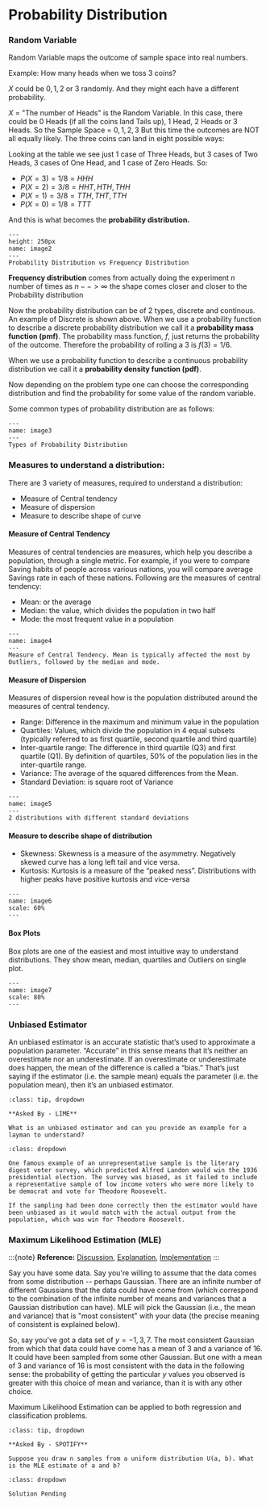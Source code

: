 # Probability Distribution

### Random Variable

Random Variable maps the outcome of sample space into real numbers.

Example: How many heads when we toss 3 coins?

$X$ could be $0, 1, 2$ or $3$ randomly.
And they might each have a different probability.

$X$ = "The number of Heads" is the Random Variable.
In this case, there could be 0 Heads (if all the coins land Tails up), 1 Head, 2 Heads or 3 Heads.
So the Sample Space = ${0, 1, 2, 3}$
But this time the outcomes are NOT all equally likely. 
The three coins can land in eight possible ways:

Looking at the table we see just 1 case of Three Heads, but 3 cases of Two Heads, 3 cases of One Head, and 1 case of Zero Heads. So:
- $P(X = 3) = 1/8 = {HHH}$
- $P(X = 2) = 3/8 = {HHT,HTH,THH}$
- $P(X = 1) = 3/8 = {TTH,THT,TTH}$
- $P(X = 0) = 1/8 = {TTT}$

And this is what becomes the **probability distribution.**

```{figure} ../Statistics/images/image2.PNG
---
height: 250px
name: image2
---
Probability Distribution vs Frequency Distribution
```

**Frequency distribution** comes from actually doing the experiment $n$ number of times as $n --> \infty$ the shape comes closer and closer to the Probability distribution

Now the probability distribution can be of 2 types, discrete and continous. An example of Discrete is shown above. When we use a probability function to describe a discrete probability distribution we call it a **probability mass function (pmf)**. The probability mass function, $f$, just returns the probability of the outcome. Therefore the probability of rolling a $3$ is $f(3) = 1/6$.

When we use a probability function to describe a continuous probability distribution we call it a **probability density function (pdf)**.

Now depending on the problem type one can choose the corresponding distribution and find the probability for some value of the random variable.

Some common types of probability distribution are as follows:

```{figure} ../Statistics/images/image3.PNG
---
name: image3
---
Types of Probability Distribution
```

### Measures to understand a distribution:

There are 3 variety of measures, required to understand a distribution:
- Measure of Central tendency
- Measure of dispersion
- Measure to describe shape of curve

#### Measure of Central Tendency

Measures of central tendencies are measures, which help you describe a population, through a single metric. For example, if you were to compare Saving habits of people across various nations, you will compare average Savings rate in each of these nations.
Following are the measures of central tendency:
- Mean: or the average
- Median: the value, which divides the population in two half
- Mode: the most frequent value in a population

```{figure} ../Statistics/images/image4.PNG
---
name: image4
---
Measure of Central Tendency. Mean is typically affected the most by Outliers, followed by the median and mode.
```

#### Measure of Dispersion

Measures of dispersion reveal how is the population distributed around the measures of central tendency.
- Range: Difference in the maximum and minimum value in the population
- Quartiles: Values, which divide the population in 4 equal subsets (typically referred to as first quartile, second quartile and third quartile)
- Inter-quartile range: The difference in third quartile (Q3) and first quartile (Q1). By definition of quartiles, 50% of the population lies in the inter-quartile range.
- Variance: The average of the squared differences from the Mean.
- Standard Deviation: is square root of Variance

```{figure} ../Statistics/images/image5.PNG
---
name: image5
---
2 distributions with different standard deviations
```

#### Measure to describe shape of distribution

- Skewness: Skewness is a measure of the asymmetry. Negatively skewed curve has a long left tail and vice versa.
- Kurtosis: Kurtosis is a measure of the “peaked ness”. Distributions with higher peaks have positive kurtosis and vice-versa

```{figure} ../Statistics/images/image6.PNG
---
name: image6
scale: 60%
---
```

#### Box Plots

Box plots are one of the easiest and most intuitive way to understand distributions. They show mean, median, quartiles and Outliers on single plot.
```{figure} ../Statistics/images/image7.PNG
---
name: image7
scale: 80%
---
```




### Unbiased Estimator

An unbiased estimator is an accurate statistic that’s used to approximate a population parameter. “Accurate” in this sense means that it’s neither an overestimate nor an underestimate. If an overestimate or underestimate does happen, the mean of the difference is called a “bias.” That’s just saying if the estimator (i.e. the sample mean) equals the parameter (i.e. the population mean), then it’s an unbiased estimator.

```{admonition} Problem:
:class: tip, dropdown

**Asked By - LIME**

What is an unbiased estimator and can you provide an example for a layman to understand?

```

```{admonition} Solution:
:class: dropdown

One famous example of an unrepresentative sample is the literary digest voter survey, which predicted Alfred Landon would win the 1936 presidential election. The survey was biased, as it failed to include a representative sample of low income voters who were more likely to be democrat and vote for Theodore Roosevelt.

If the sampling had been done correctly then the estimator would have been unbiased as it would match with the actual output from the population, which was win for Theodore Roosevelt.
```


### Maximum Likelihood Estimation (MLE)


:::{note}
**Reference:** [Discussion](https://stats.stackexchange.com/questions/112451/maximum-likelihood-estimation-mle-in-layman-terms), [Explanation](https://www.kdnuggets.com/2019/11/probability-learning-maximum-likelihood.html), [Implementation](https://analyticsindiamag.com/maximum-likelihood-estimation-python-guide/)
:::

Say you have some data. Say you're willing to assume that the data comes from some distribution -- perhaps Gaussian. There are an infinite number of different Gaussians that the data could have come from (which correspond to the combination of the infinite number of means and variances that a Gaussian distribution can have). MLE will pick the Gaussian (i.e., the mean and variance) that is "most consistent" with your data (the precise meaning of consistent is explained below).

So, say you've got a data set of $y={−1,3,7}$. The most consistent Gaussian from which that data could have come has a mean of $3$ and a variance of $16$. It could have been sampled from some other Gaussian. But one with a mean of $3$ and variance of $16$ is most consistent with the data in the following sense: the probability of getting the particular $y$ values you observed is greater with this choice of mean and variance, than it is with any other choice.

Maximum Likelihood Estimation can be applied to both regression and classification problems.

```{admonition} Problem:
:class: tip, dropdown

**Asked By - SPOTIFY**

Suppose you draw n samples from a uniform distribution U(a, b). What is the MLE estimate of a and b?

```

```{admonition} Solution:
:class: dropdown

Solution Pending

```